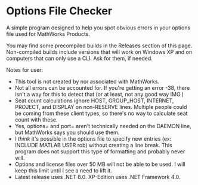 # Options File Checker
A simple program designed to help you spot obvious errors in your options file used for MathWorks Products.

You may find some precompiled builds in the Releases section of this page. Non-compiled builds include versions that will work on Windows XP and on computers that can only use a CLI. Ask for them, if needed.

Notes for user:
- This tool is not created by nor associated with MathWorks.
- Not all errors can be accounted for. If you're getting an error -38, there isn't a way for this to detect that (or at least, not any good way IMO.)
- Seat count calculations ignore HOST, GROUP_HOST, INTERNET, PROJECT, and DISPLAY on non-RESERVE lines. Multiple people could be coming from these client types, so there's no way to calculate seat count with these.
- Yes, options= and port= aren't technically needed on the DAEMON line, but MathWorks says you should use them.
- I _think_ it's possible in the options file to specify new entries (ex: INCLUDE MATLAB USER rob) without creating a line break. This program does not support this type of formatting and probably never will.
- Options and license files over 50 MB will not be able to be used. I will keep this limit until I see a need to lift it.
- Latest release uses .NET 8.0. XP-Edition uses .NET Framework 4.0.